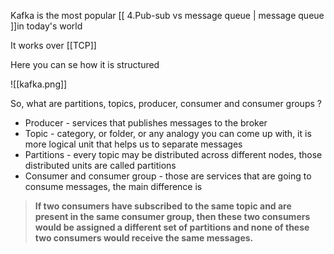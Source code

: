 
Kafka is the most popular [[ 4.Pub-sub vs message queue | message queue ]]in today's world

It works over [[TCP]]

Here you can se how it is structured

![[kafka.png]]

So, what are partitions, topics, producer, consumer and consumer groups ?

- Producer - services that publishes messages to the broker
- Topic - category, or folder, or any analogy you can come up with, it is more logical unit that helps us to separate messages
- Partitions - every topic may be distributed across different nodes, those distributed units are called partitions
- Consumer and consumer group - those are services that are going to consume messages, the main difference is 

>  **If two consumers have subscribed to the same topic and are present in the same consumer group, then these two consumers would be assigned a different set of partitions and none of these two consumers would receive the same messages.**
